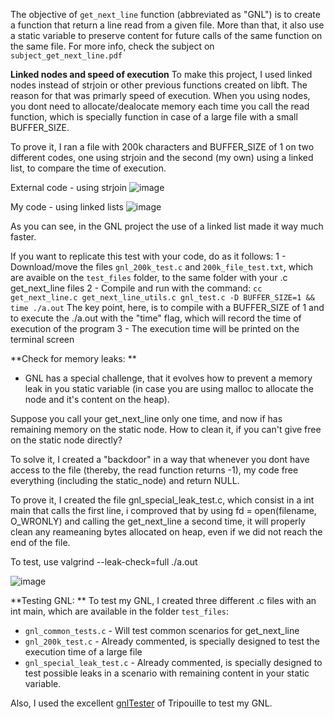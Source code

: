 The objective of `get_next_line` function (abbreviated as "GNL") is to create a function that return a line read from a given file. More than that, it also use a static variable to preserve content for future calls of the same function on the same file. For more info, check the subject on `subject_get_next_line.pdf`

**Linked nodes and speed of execution**
To make this project, I used linked nodes instead of strjoin or other previous functions created on libft. The reason for that was primarly speed of execution. When you using nodes, you dont need to allocate/dealocate memory each time you call the read function, which is specially function in case of a large file with a small BUFFER_SIZE.

To prove it, I ran a file with 200k characters and BUFFER_SIZE of 1 on two different codes, one using strjoin and the second (my own) using a linked list, to compare the time of execution.

External code - using strjoin
![image](https://github.com/luciano-rolim/get_next_line/assets/40547130/5192d601-bd9b-4f0c-a212-cf86c443bc7d)

My code - using linked lists
![image](https://github.com/luciano-rolim/get_next_line/assets/40547130/93883f8b-03cc-4529-93e4-388d764b19dd)

As you can see, in the GNL project the use of a linked list made it way much faster.

If you want to replicate this test with your code, do as it follows:
1 - Download/move the files `gnl_200k_test.c` and `200k_file_test.txt`, which are avaible on the `test_files` folder, to the same folder with your .c get_next_line files
2 - Compile and run with the command: `cc get_next_line.c get_next_line_utils.c gnl_test.c -D BUFFER_SIZE=1 && time ./a.out`
The key point, here, is to compile with a BUFFER_SIZE of 1 and to execute the ./a.out with the "time" flag, which will record the time of execution of the program
3 - The execution time will be printed on the terminal screen

**Check for memory leaks:
**
- GNL has a special challenge, that it evolves how to prevent a memory leak in you static variable (in case you are using malloc to allocate the node and it's content on the heap). 

Suppose you call your get_next_line only one time, and now if has remaining memory on the static node. How to clean it, if you can't give free on the static node directly?

To solve it, I created a "backdoor" in a way that whenever you dont have access to the file (thereby, the read function returns -1), my code free everything (including the static_node) and return NULL.

To prove it, I created the file gnl_special_leak_test.c, which consist in a int main that calls the first line, i comproved that by using fd = open(filename, O_WRONLY) and calling the get_next_line a second time, it will properly clean any reameaning bytes allocated on heap, even if we did not reach the end of the file. 

To test, use valgrind --leak-check=full ./a.out

![image](https://github.com/luciano-rolim/get_next_line/assets/40547130/5410fccf-b3af-4658-afbb-1e25056b0862)

**Testing GNL:
**
To test my GNL, I created three different .c files with an int main, which are available in the folder `test_files`:
- `gnl_common_tests.c` - Will test common scenarios for get_next_line 
- `gnl_200k_test.c` - Already commented, is specially designed to test the execution time of a large file
- `gnl_special_leak_test.c` - Already commented, is specially designed to test possible leaks in a scenario with remaining content in your static variable.

Also, I used the excellent [gnlTester](https://github.com/Tripouille/gnlTester) of Tripouille to test my GNL.
